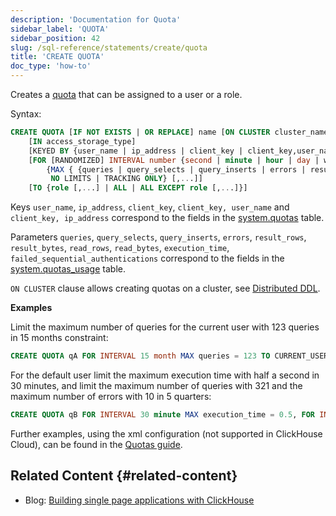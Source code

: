 ```yaml
---
description: 'Documentation for Quota'
sidebar_label: 'QUOTA'
sidebar_position: 42
slug: /sql-reference/statements/create/quota
title: 'CREATE QUOTA'
doc_type: 'how-to'
---
```


Creates a [quota](../../../guides/sre/user-management/index.md#quotas-management) that can be assigned to a user or a role.

Syntax:

```sql
CREATE QUOTA [IF NOT EXISTS | OR REPLACE] name [ON CLUSTER cluster_name]
    [IN access_storage_type]
    [KEYED BY {user_name | ip_address | client_key | client_key,user_name | client_key,ip_address} | NOT KEYED]
    [FOR [RANDOMIZED] INTERVAL number {second | minute | hour | day | week | month | quarter | year}
        {MAX { {queries | query_selects | query_inserts | errors | result_rows | result_bytes | read_rows | read_bytes | execution_time} = number } [,...] |
         NO LIMITS | TRACKING ONLY} [,...]]
    [TO {role [,...] | ALL | ALL EXCEPT role [,...]}]
```

Keys `user_name`, `ip_address`, `client_key`, `client_key, user_name` and `client_key, ip_address` correspond to the fields in the [system.quotas](../../../operations/system-tables/quotas.md) table.

Parameters `queries`, `query_selects`, `query_inserts`, `errors`, `result_rows`, `result_bytes`, `read_rows`, `read_bytes`, `execution_time`, `failed_sequential_authentications` correspond to the fields in the [system.quotas_usage](../../../operations/system-tables/quotas_usage.md) table.

`ON CLUSTER` clause allows creating quotas on a cluster, see [Distributed DDL](../../../sql-reference/distributed-ddl.md).

**Examples**

Limit the maximum number of queries for the current user with 123 queries in 15 months constraint:

```sql
CREATE QUOTA qA FOR INTERVAL 15 month MAX queries = 123 TO CURRENT_USER;
```

For the default user limit the maximum execution time with half a second in 30 minutes, and limit the maximum number of queries with 321 and the maximum number of errors with 10 in 5 quarters:

```sql
CREATE QUOTA qB FOR INTERVAL 30 minute MAX execution_time = 0.5, FOR INTERVAL 5 quarter MAX queries = 321, errors = 10 TO default;
```

Further examples, using the xml configuration (not supported in ClickHouse Cloud), can be found in the [Quotas guide](/operations/quotas).

## Related Content {#related-content}

- Blog: [Building single page applications with ClickHouse](https://clickhouse.com/blog/building-single-page-applications-with-clickhouse-and-http)
